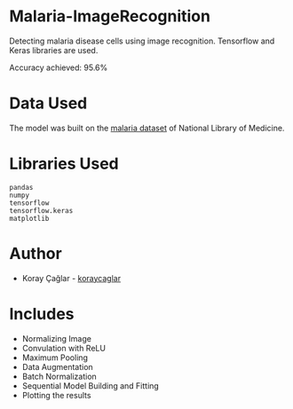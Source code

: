 # Malaria-ImageRecognition
Detecting malaria disease cells using image recognition. Tensorflow and Keras libraries are used.

Accuracy achieved: 95.6%

# Data Used
The model was built on the [malaria dataset](https://lhncbc.nlm.nih.gov/LHC-publications/pubs/MalariaDatasets.html) of National Library of Medicine.

# Libraries Used
```
pandas
numpy
tensorflow
tensorflow.keras
matplotlib
```

# Author
- Koray Çağlar - [koraycaglar](https://github.com/koraycaglar)

# Includes
- Normalizing Image
- Convulation with ReLU
- Maximum Pooling
- Data Augmentation
- Batch Normalization
- Sequential Model Building and Fitting
- Plotting the results
